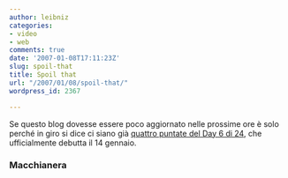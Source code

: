 ```yaml
---
author: leibniz
categories:
- video
- web
comments: true
date: '2007-01-08T17:11:23Z'
slug: spoil-that
title: Spoil that
url: "/2007/01/08/spoil-that/"
wordpress_id: 2367

---
```

Se questo blog dovesse essere poco aggiornato nelle prossime ore è solo perché in giro si dice ci siano già [quattro puntate del Day 6 di 24](https://www.macchianera.net/2007/01/08/jack_bauer_in_ostaggio_dei_pir.html), che ufficialmente debutta il 14 gennaio.


### Macchianera
